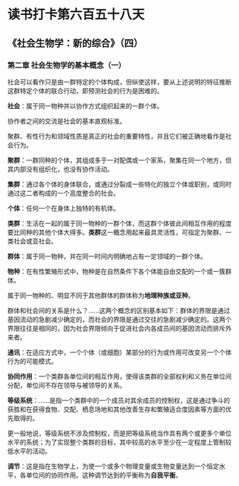 # 读书打卡第六百五十八天
## 《社会生物学：新的综合》（四）
### 第二章 社会生物学的基本概念（一）

社会可以看作只是由一群特定的个体构成，但纵使这样，要从上述说明的特征推断这群特定个体的联合行动，即预测社会的行为是困难的。

**社会**：属于同一物种并以协作方式组织起来的一群个体。

协作者之间的交流是社会的基本直观标准。

聚群、有性行为和领域性质是真正的社会的重要特性，并且它们被正确地看作是社会行为。

**聚群**：一群同种的个体，其组成多于一对配偶或一个家系，聚集在同一个地方，但其内部没有组织化，也没有协作活动。

**集群**：通过各个体的身体联合，或通过分裂成一些特化的独立个体或职别，或同时通过这二者构成的一个高度整合的社会。

**个体**：任何一个在身体上独特的有机体。

**类群**：生活在一起的属于同一物种的一群个体，而这群个体彼此间相互作用的程度要比同种的其他个体大得多。**类群**这一概念用起来最具灵活性，可指定为聚群、一类社会或亚社会。

**群体**：属于同一物种，并在同一时间内明确地占有一定领域的一群个体。

**物种**：在有性繁殖形式中，物种是在自然条件下各个体能自由交配的一个或一簇群体。

属于同一物种的、明显不同于其他群体的群体称为**地理种族或亚种**。

群体和社会间的关系是什么？……这两个概念的区别基本如下：群体的界限是通过基因流动的急剧减少确定的，而社会的界限是通过交往的急剧减少确定的。这两个界限往往是相同的，因为社会界限倾向于促进社会内各成员间的基因流动而排斥外来者。

**通讯**：在适应方式中，一个个体（或细胞）某部分的行为或作用可改变另一个个体行为的可能模式。

**协同作用**：一个类群各单位间的相互作用，使得该类群的全部权利和义务在单位间分配，单位间不存在领导与被领导的关系。

**等级系统**：……是指一个类群中的一个成员对其余成员的控制权，这是通过争斗的获胜和在获得食物、交配、栖息场地和其他改善生存和繁殖适合度因素等方面的优先取得的。

更一般地说，等级系统不涉及控制权，而是把等级系统当作具有两个或更多个单位水平的系统；为了实现整个类群的目标，其中较高的水平至少在一定程度上管制较低水平的活动。

**调节**：这是指在生物学上，为使一个或多个物理变量或生物变量达到一个恒定水平，各单位间的协同作用。这种调节达到的平衡称为**自我平衡**。